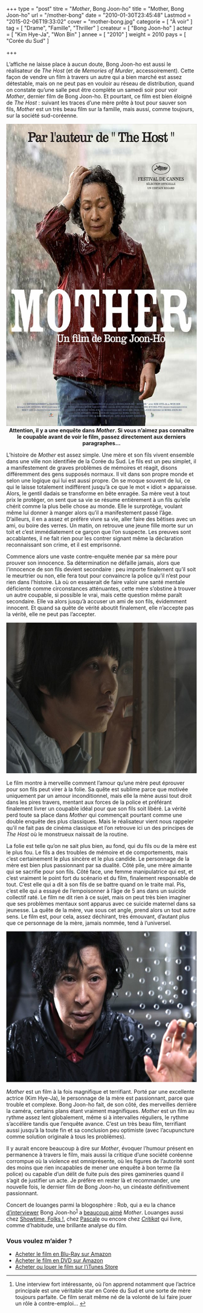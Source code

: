 +++
type = "post"
titre = "<em>Mother</em>, Bong Joon-ho"
title = "Mother, Bong Joon-ho"
url = "/mother-bong"
date = "2010-01-30T23:45:48"
Lastmod = "2015-02-06T19:33:02"
cover = "mother-bong.jpg"
categorie = [ "À voir" ]
tag = [ "Drame", "Famille", "Thriller" ]
createur = [ "Bong Joon-ho" ]
acteur = [ "Kim Hye-Ja", "Won Bin" ]
annee = [ "2010" ]
weight = 2010
pays = [ "Corée du Sud" ]

+++

<p>L&rsquo;affiche ne laisse place à aucun doute, Bong Joon-ho est aussi le réalisateur de <em>The Host</em> (et de <em>Memories of Murder</em>, accessoirement). Cette façon de vendre un film à travers un autre qui a bien marché est assez détestable, mais on ne peut pas en vouloir au réseau de distribution, quand on constate qu&rsquo;une salle peut être complète un samedi soir pour voir <em>Mother</em>, dernier film de Bong Joon-ho. Et pourtant, ce film est bien éloigné de <em>The Host</em> : suivant les traces d&rsquo;une mère prête à tout pour sauver son fils, <em>Mother</em> est un très beau film sur la famille, mais aussi, comme toujours, sur la société sud-coréenne.</p>
<a href="http://www.allocine.fr/film/fichefilm_gen_cfilm=135521.html"><img class="aligncenter" src="mother-Joon-ho-Bong-.jpg" border="0" alt="mother-Joon-ho-Bong .jpg" width="600" height="800" /></a>
<div style="text-align: center;"><strong>Attention, il y a une enquête dans <em>Mother</em>. Si vous n&rsquo;aimez pas connaître le coupable avant de voir le film, passez directement aux derniers paragraphes…</strong></div>
<p>L&rsquo;histoire de <em>Mother</em> est assez simple. Une mère et son fils vivent ensemble dans une ville non identifiée de la Corée du Sud. Le fils est un peu simplet, il a manifestement de graves problèmes de mémoires et réagit, disons différemment des gens supposés normaux. Il vit dans son propre monde et selon une logique qui lui est aussi propre. On se moque souvent de lui, ce qui le laisse totalement indifférent jusqu&rsquo;à ce que le mot &laquo;&nbsp;idiot&nbsp;&raquo; apparaisse. Alors, le gentil dadais se transforme en bête enragée. Sa mère veut à tout prix le protéger, on sent que sa vie se résume entièrement à un fils qu&rsquo;elle chérit comme la plus belle chose au monde. Elle le surprotège, voulant même lui donner à manger alors qu&rsquo;il a manifestement passé l&rsquo;âge. D&rsquo;ailleurs, il en a assez et préfère vivre sa vie, aller faire des bêtises avec un ami, ou boire des verres. Un matin, on retrouve une jeune fille morte sur un toit et c&rsquo;est immédiatement ce garçon que l&rsquo;on suspecte. Les preuves sont accablantes, il ne fait rien pour les contrer signant même la déclaration reconnaissant son crime, et il est emprisonné.</p>
<p>Commence alors une vaste contre-enquête menée par sa mère pour prouver son innocence. Sa détermination ne défaille jamais, alors que l&rsquo;innocence de son fils devient secondaire : peu importe finalement qu&rsquo;il soit le meurtrier ou non, elle fera tout pour convaincre la police qu&rsquo;il n&rsquo;est pour rien dans l&rsquo;histoire. Là où on essaierait de faire valoir une santé mentale déficiente comme circonstances atténuantes, cette mère s&rsquo;obstine à trouver un autre coupable, si possible le vrai, mais cette question même paraît secondaire. Elle va alors jusqu&rsquo;à accuser un ami de son fils, évidemment innocent. Et quand sa quête de vérité aboutit finalement, elle n&rsquo;accepte pas la vérité, elle ne peut pas l&rsquo;accepter.</p>
<img class="aligncenter" src="mother-won-bin.jpg" border="0" alt="mother-won-bin.jpg" width="600" height="399" />
<p>Le film montre à merveille comment l&rsquo;amour qu&rsquo;une mère peut éprouver pour son fils peut virer à la folie. Sa quête est sublime parce que motivée uniquement par un amour inconditionnel, mais elle la mène aussi tout droit dans les pires travers, mentant aux forces de la police et préférant finalement livrer un coupable idéal pour que son fils soit libéré. La vérité perd toute sa place dans <em>Mother</em> qui commençait pourtant comme une double enquête des plus classiques. Mais le réalisateur vient nous rappeler qu&rsquo;il ne fait pas de cinéma classique et l&rsquo;on retrouve ici un des principes de <em>The Host</em> où le monstrueux naissait de la routine.</p>
<p>La folie est telle qu&rsquo;on ne sait plus bien, au fond, qui du fils ou de la mère est le plus fou. Le fils a des troubles de mémoire et de comportements, mais c&rsquo;est certainement le plus sincère et le plus candide. Le personnage de la mère est bien plus passionnant par sa dualité. Côté pile, une mère aimante qui se sacrifie pour son fils. Côté face, une femme manipulatrice qui est, et c&rsquo;est vraiment le point fort du scénario et du film, finalement responsable de tout. C&rsquo;est elle qui a dit à son fils de se battre quand on le traite mal. Pis, c&rsquo;est elle qui a essayé de l&rsquo;empoisonner à l&rsquo;âge de 5 ans dans un suicide collectif raté. Le film ne dit rien à ce sujet, mais on peut très bien imaginer que ses problèmes mentaux sont apparus avec ce suicide maternel dans sa jeunesse. La quête de la mère, vue sous cet angle, prend alors un tout autre sens. Le film est, pour cela, assez déchirant, très émouvant, d&rsquo;autant plus que ce personnage de la mère, jamais nommée, tend à l&rsquo;universel.</p>
<img class="aligncenter" src="mother-Kim-Hye-Ja.jpg" border="0" alt="mother-Kim-Hye-Ja.jpg" width="600" height="399" />
<p><em>Mother</em> est un film à la fois magnifique et terrifiant. Porté par une excellente actrice (Kim Hye-Ja), le personnage de la mère est passionnant, parce que trouble et complexe. Bong Joon-ho fait, de son côté, des merveilles derrière la caméra, certains plans étant vraiment magnifiques. <em>Mother</em> est un film au rythme assez lent globalement, même si à intervalles réguliers, le rythme s&rsquo;accélère tandis que l&rsquo;enquête avance. C&rsquo;est un très beau film, terrifiant aussi jusqu&rsquo;à la toute fin et sa conclusion peu optimiste (avec l&rsquo;acupuncture comme solution originale à tous les problèmes).</p>
<p>Il y aurait encore beaucoup à dire sur <em>Mother</em>, évoquer l&rsquo;humour présent en permanence à travers le film, mais aussi la critique d&rsquo;une société coréenne corrompue où la violence est omniprésente, où les figures de l&rsquo;autorité sont des moins que rien incapables de mener une enquête à bon terme (la police) ou capable d&rsquo;un délit de fuite puis des pires gamineries quand il s&rsquo;agit de justifier un acte. Je préfère en rester là et recommander, une nouvelle fois, le dernier film de Bong Joon-ho, un cinéaste définitivement passionnant.</p>
<p>Concert de louanges parmi la blogosphère : Rob, qui a eu la chance <a href="http://www.toujoursraison.com/2010/01/entretien-avec-bong-joon-ho-tellement_25.html">d&rsquo;interviewer</a> Bong Joon-ho<sup id="fnref-2561-1"><a href="#fn-2561-1" rel="footnote">1</a></sup> a <a href="http://www.toujoursraison.com/2010/01/mother.html">beaucoup aimé</a> <em>Mother</em>. Louanges aussi chez <a href="http://showtimefolks.fr/2009/12/29/preview-mother-de-bong-joon-ho/">Showtime, Folks !</a>, chez <a href="http://www.surlarouteducinema.com/archive/2010/01/29/mother-de-joon-ho-bong.html">Pascale</a> ou encore chez <em><a href="http://www.critikat.com/Mother.html">Critikat</a></em> qui livre, comme d&rsquo;habitude, une brillante analyse du film.</p>
<div class="amazon">
<h3>Vous voulez m&rsquo;aider ?</h3>
<ul>
<li><a href="http://www.amazon.fr/gp/product/B003PHJLV4/ref=as_li_ss_tl?ie=UTF8&tag=leblogdenic07-21&linkCode=as2&camp=1642&creative=19458&creativeASIN=B003PHJLV4">Acheter le film en Blu-Ray sur Amazon</a></li>
<li><a href="http://www.amazon.fr/gp/product/B003G5MTPK/ref=as_li_ss_tl?ie=UTF8&tag=leblogdenic07-21&linkCode=as2&camp=1642&creative=19458&creativeASIN=B003G5MTPK">Acheter le film en DVD sur Amazon</a></li>
<li><a href="https://itunes.apple.com/fr/movie/mother-vost/id421979204">Acheter ou louer le film sur l&rsquo;iTunes Store</a></li>
</ul>
</div>
<div class="footnotes">
<hr />
<ol>
<li id="fn-2561-1">
Une interview fort intéressante, où l&rsquo;on apprend notamment que l&rsquo;actrice principale est une véritable star en Corée du Sud et une sorte de mère toujours parfaite. Ce film serait même né de la volonté de lui faire jouer un rôle à contre-emploi…&#160;<a href="#fnref-2561-1" rev="footnote">&#8617;</a>
</li>
</ol>
</div>

